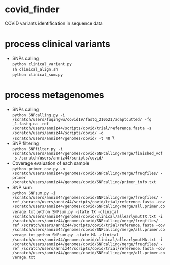 # covid_finder
COVID variants identification in sequence data
# process clinical variants
* SNPs calling\
`python clinical_variant.py`\
`sh clinical_align.sh`\
`python clinical_sum.py`
# process metagenomes
* SNPs calling\
`python SNPcalling.py -i /scratch/users/fuqingwu/covid19/fastq_210521/adaptcutted/ -fq _1.fastq.ca -ref /scratch/users/anniz44/scripts/covid/trial/reference.fasta -s /scratch/users/anniz44/scripts/covid/ -o /scratch/users/anniz44/genomes/covid/ -t 40 `\
* SNP filtering\
`python SNPfilter.py -i /scratch/users/anniz44/genomes/covid/SNPcalling/merge/finished_vcf -s /scratch/users/anniz44/scripts/covid/`
* Coverage evaluation of each sample\
`python primer_cov.py -o /scratch/users/anniz44/genomes/covid/SNPcalling/merge/freqfiles/ -primer /scratch/users/anniz44/genomes/covid/SNPcalling/primer_info.txt`
* SNP sum\
`python SNPsum.py -i /scratch/users/anniz44/genomes/covid/SNPcalling/merge/freqfiles/ -ref /scratch/users/anniz44/scripts/covid/trial/reference.fasta -cov /scratch/users/anniz44/genomes/covid/SNPcalling/merge/all.primer.coverage.txt`
`python SNPsum.py -state TX -clinical /scratch/users/anniz44/genomes/covid/clinical/allearlymutTX.txt -i /scratch/users/anniz44/genomes/covid/SNPcalling/merge/freqfiles/ -ref /scratch/users/anniz44/scripts/covid/trial/reference.fasta -cov /scratch/users/anniz44/genomes/covid/SNPcalling/merge/all.primer.coverage.txt`
`python SNPsum.py -state MA -clinical /scratch/users/anniz44/genomes/covid/clinical/allearlymutMA.txt -i /scratch/users/anniz44/genomes/covid/SNPcalling/merge/freqfiles/ -ref /scratch/users/anniz44/scripts/covid/trial/reference.fasta -cov /scratch/users/anniz44/genomes/covid/SNPcalling/merge/all.primer.coverage.txt`
